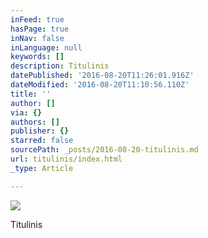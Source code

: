 ```yaml
---
inFeed: true
hasPage: true
inNav: false
inLanguage: null
keywords: []
description: Titulinis
datePublished: '2016-08-20T11:26:01.916Z'
dateModified: '2016-08-20T11:10:56.110Z'
title: ''
author: []
via: {}
authors: []
publisher: {}
starred: false
sourcePath: _posts/2016-08-20-titulinis.md
url: titulinis/index.html
_type: Article

---
```

![](https://the-grid-user-content.s3-us-west-2.amazonaws.com/58d30e05-be75-42e9-ab61-3cc163358eae.jpg)

Titulinis
